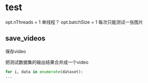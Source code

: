 # test

opt.nThreads = 1   单线程？
opt.batchSize = 1   每次只能测试一张图片

## save_videos
保存video


把测试数据集的输出结果合并成一个video
```python
for i, data in enumerate(dataset):
...
```
